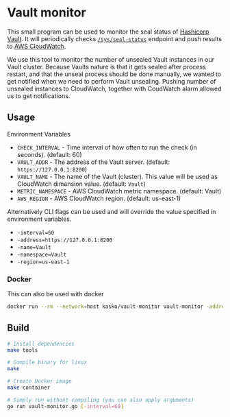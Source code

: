 # Vault monitor

This small program can be used to monitor the seal status of [Hashicorp Vault](https://www.vaultproject.io). It will
periodically checks [`/sys/seal-status`](https://www.vaultproject.io/api/system/seal-status.html) endpoint and push
results to [AWS CloudWatch](https://aws.amazon.com/cloudwatch/).

We use this tool to monitor the number of unsealed Vault instances in our Vault cluster. Because Vaults nature is
that it gets sealed after process restart, and that the unseal process should be done manually, we wanted to get
notified when we need to perform Vault unsealing. Pushing number of unsealed instances to CloudWatch, together with
CoudWatch alarm allowed us to get notifications.

## Usage

Environment Variables

- `CHECK_INTERVAL` - Time interval of how often to run the check (in seconds). (default: 60)
- `VAULT_ADDR` - The address of the Vault server. (default: `https://127.0.0.1:8200`)
- `VAULT_NAME` - The name of the Vault (cluster). This value will be used as CloudWatch dimension value. (default: `Vault`)
- `METRIC_NAMESPACE` - AWS CloudWatch metric namespace. (default: Vault)
- `AWS_REGION` - AWS CloudWatch region. (default: us-east-1)

Alternatively CLI flags can be used and will override the value specified in environment variables.

- `-interval=60`
- `-address=https://127.0.0.1:8200`
- `-name=Vault`
- `-namespace=Vault`
- `-region=us-east-1`

### Docker

This can also be used with docker

```sh
docker run --rm --network=host kasko/vault-monitor vault-monitor -address=http://127.0.0.1:8200 -region=eu-west-1
```

## Build

```sh
# Install dependencies
make tools

# Compile binary for linux
make

# Create Docker image
make container

# Simply run without compiling (you can also apply arguments)
go run vault-monitor.go [-interval=60]
```
